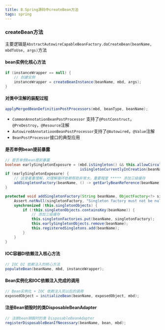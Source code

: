 ```yaml
---
title: 8.Spring源码中createBean方法
tags: spring
---
```


### createBean方法

主要逻辑是`AbstractAutowireCapableBeanFactory.doCreateBean(beanName, mbdToUse, args)`方法

#### bean实例化核心方法

```java
if (instanceWrapper == null) {
    // 创建实例
    instanceWrapper = createBeanInstance(beanName, mbd, args);
}
```

#### 对类中注解的装配过程

```java
applyMergedBeanDefinitionPostProcessors(mbd, beanType, beanName);
```

- `CommonAnnotationBeanPostProcessor` 支持了`@PostConstruct`，`@PreDestroy`，`@Resource`注解
- `AutowiredAnnotatioonBeanPostProcessor`支持了`@Autowired`，`@Value`注解
- `BeanPostProcessor`接口的典型应用

#### 是否单例bean提前暴露

```java
// 是否单例bean提前暴露
boolean earlySingletonExposure = (mbd.isSingleton() && this.allowCircularReferences &&
                                  isSingletonCurrentlyInCreation(beanName));
if (earlySingletonExposure) {
    // 这里着重理解，对理解循环依赖帮助非常大，重要程度 ***** 添加三级缓存
    addSingletonFactory(beanName, () -> getEarlyBeanReference(beanName, mbd, bean));
}

protected void addSingletonFactory(String beanName, ObjectFactory<?> singletonFactory) {
    Assert.notNull(singletonFactory, "Singleton factory must not be null");
    synchronized (this.singletonObjects) {
        if (!this.singletonObjects.containsKey(beanName)) {
            // 添加三级缓存
            this.singletonFactories.put(beanName, singletonFactory);
            this.earlySingletonObjects.remove(beanName);
            this.registeredSingletons.add(beanName);
        }
    }
}
```

#### IOC容器DI依赖注入核心方法

```java
// IOC DI 依赖注入的核心方法
populateBean(beanName, mbd, instanceWrapper);
```

#### Bean实例化和IOC依赖注入完成的调用

```java
// Bean实例化 + IOC 依赖注入完以后的调用
exposedObject = initializeBean(beanName, exposedObject, mbd);
```

#### 注册Bean销毁时的类DisposableBeanAdapter

```java
// 注册bean销毁时的类 DisposableBeanAdapter
registerDisposableBeanIfNecessary(beanName, bean, mbd);
```

